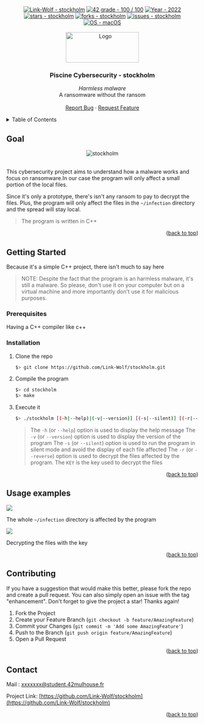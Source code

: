 <div id="top"></div>

<div align="center">
 <a href="https://github.com/Link-Wolf/stockholm" title="Go to GitHub repo"><img src="https://img.shields.io/static/v1?label=Link-Wolf&message=stockholm&color=blue&logo=github&style=for-the-badge" alt="Link-Wolf - stockholm"></a>
 <a href="https://"><img src="https://img.shields.io/badge/42_grade-100%2F_100-brightgreen?style=for-the-badge" alt="42 grade - 100 / 100"></a>
 <a href="https://"><img src="https://img.shields.io/badge/Year-2022-ffad9b?style=for-the-badge" alt="Year - 2022"></a>
 <a href="https://github.com/Link-Wolf/stockholm/stargazers"><img src="https://img.shields.io/github/stars/Link-Wolf/stockholm?style=for-the-badge&color=yellow" alt="stars - stockholm"></a>
 <a href="https://github.com/Link-Wolf/stockholm/network/members"><img src="https://img.shields.io/github/forks/Link-Wolf/stockholm?style=for-the-badge&color=lightgray" alt="forks - stockholm"></a>
 <a href="https://github.com/Link-Wolf/stockholm/issues"><img src="https://img.shields.io/github/issues/Link-Wolf/stockholm?style=for-the-badge&color=orange" alt="issues - stockholm"></a>
 <a href="https://www.apple.com/macos/" title="Go to Apple homepage"><img src="https://img.shields.io/badge/OS-macOS-blue?logo=apple&logoColor=white&style=for-the-badge&color=9cf" alt="OS - macOS"></a>
</div>

<!-- PROJECT LOGO -->
<br />
<div align="center">
  <a>
    <img src="https://www.42mulhouse.fr/wp-content/uploads/2022/06/logo-42-Mulhouse-white.svg" alt="Logo" width="192" height="80">
  </a>

  <h3 align="center">Piscine Cybersecurity - stockholm</h3>

  <p align="center">
   <em>Harmless malware</em><br/>
    A ransomware without the ransom
    <br />
    <br />
    <a href="https://github.com/Link-Wolf/stockholm/issues">Report Bug</a>
    ·
    <a href="https://github.com/Link-Wolf/stockholm/issues">Request Feature</a>
  </p>
</div>

<!-- TABLE OF CONTENTS -->
<details>
  <summary>Table of Contents</summary>
  <ol>
    <li>
      <a href="#goal">Goal</a>
    </li>
    <li>
      <a href="#getting-started">Getting Started</a>
      <ul>
        <li><a href="#prerequisites">Prerequisites</a></li>
        <li><a href="#installation">Installation</a></li>
      </ul>
    </li>
    <li><a href="#usage-examples">Usage examples</a></li>
    <li><a href="#contributing">Contributing</a></li>
    <li><a href="#contact">Contact</a></li>
  </ol>
</details>

<!-- GOAL -->
## Goal

<div align="center">
  <a>
	<img src="https://academy.avast.com/hs-fs/hubfs/New_Avast_Academy/What%20is%20Malware/What_Is_Malware-Hero.png?width=1200&name=What_Is_Malware-Hero.png" alt="stockholm">
  </a>
</div>
</br>

This cybersecurity project aims to understand how a malware works and focus on ransomware.In our case the program will only affect a small portion of the local files.

Since it's only a prototype, there's isn't any ransom to pay to decrypt the files. Plus, the program will only affect the files in the `~/infection` directory and the spread will stay local.
> The program is written in C++


<p align="right">(<a href="#top">back to top</a>)</p>

<!-- GETTING STARTED -->
## Getting Started

Because it's a simple C++ project, there isn't much to say here

> NOTE: Despite the fact that the program is an harmless malware, it's still a malware. So please, don't use it on your computer but on a virtual machine and more importantly don't use it for malicious purposes.

### Prerequisites

Having a C++ compiler like c++

### Installation

1. Clone the repo

   ```sh
   $> git clone https://github.com/Link-Wolf/stockholm.git
   ```

2. Compile the program
	
   ```sh
   $> cd stockholm
   $> make
   ```

3. Execute it

   ```sh
   $> ./stockholm [(-h|--help)|(-v|--version)] [(-s|--silent)] [(-r|--reverse) KEY]
   ```
   > The `-h` (or `--help`) option is used to display the help message
   > The `-v` (or `--version`) option is used to display the version of the program
   > The `-s` (or `--silent`) option is used to run the program in silent mode and avoid the display of each file affected
   > The `-r` (or `--reverse`) option is used to decrypt the files affected by the program. The `KEY` is the key used to decrypt the files




<p align="right">(<a href="#top">back to top</a>)</p>

<!-- USAGE EXAMPLES -->
## Usage examples

![](https://cdn.discordapp.com/attachments/907303542438629406/1130439387038101514/image.png)

The whole `~/infection` directory is affected by the program

![](https://cdn.discordapp.com/attachments/907303542438629406/1130439387038101514/image.png)

Decrypting the files with the key

<p align="right">(<a href="#top">back to top</a>)</p>


<!-- CONTRIBUTING -->
## Contributing

If you have a suggestion that would make this better, please fork the repo and create a pull request. You can also simply open an issue with the tag "enhancement".
Don't forget to give the project a star! Thanks again!

1. Fork the Project
2. Create your Feature Branch (`git checkout -b feature/AmazingFeature`)
3. Commit your Changes (`git commit -m 'Add some AmazingFeature'`)
4. Push to the Branch (`git push origin feature/AmazingFeature`)
5. Open a Pull Request

<p align="right">(<a href="#top">back to top</a>)</p>

<!-- CONTACT -->
## Contact

Mail : xxxxxxx@student.42mulhouse.fr

Project Link: [https://github.com/Link-Wolf/stockholm](https://github.com/Link-Wolf/stockholm)

<p align="right">(<a href="#top">back to top</a>)</p>
